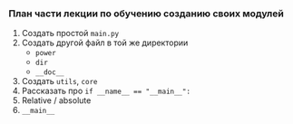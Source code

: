 ### План части лекции по обучению созданию своих модулей
1. Создать простой `main.py`
2. Создать другой файл в той же директории
    - `power`
    - `dir`
    - `__doc__`
3. Создать `utils`, `core`
4. Рассказать про `if __name__ == "__main__":`
5. Relative / absolute
6. `__main__`